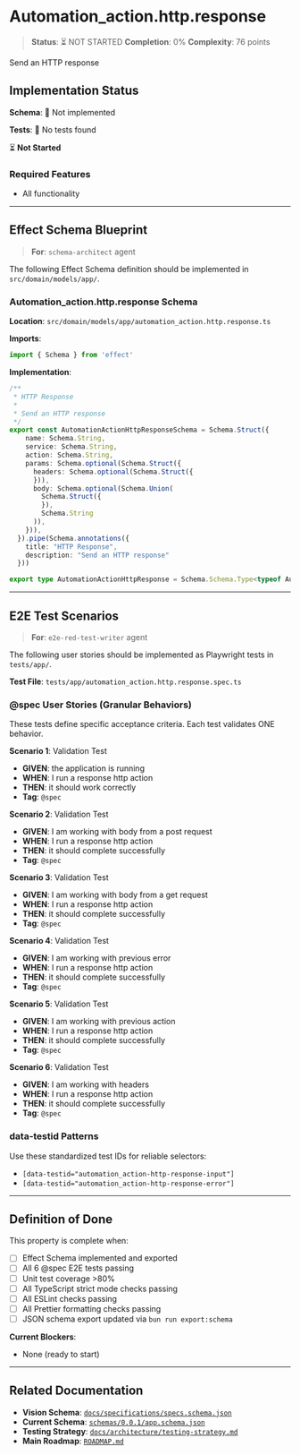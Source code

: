 # Automation_action.http.response

> **Status**: ⏳ NOT STARTED
> **Completion**: 0%
> **Complexity**: 76 points

Send an HTTP response

## Implementation Status

**Schema**: 🔴 Not implemented

**Tests**: 🔴 No tests found

⏳ **Not Started**

### Required Features

- All functionality

---

## Effect Schema Blueprint

> **For**: `schema-architect` agent

The following Effect Schema definition should be implemented in `src/domain/models/app/`.

### Automation_action.http.response Schema

**Location**: `src/domain/models/app/automation_action.http.response.ts`

**Imports**:

```typescript
import { Schema } from 'effect'
```

**Implementation**:

```typescript
/**
 * HTTP Response
 * 
 * Send an HTTP response
 */
export const AutomationActionHttpResponseSchema = Schema.Struct({
    name: Schema.String,
    service: Schema.String,
    action: Schema.String,
    params: Schema.optional(Schema.Struct({
      headers: Schema.optional(Schema.Struct({
      })),
      body: Schema.optional(Schema.Union(
        Schema.Struct({
        }),
        Schema.String
      )),
    })),
  }).pipe(Schema.annotations({
    title: "HTTP Response",
    description: "Send an HTTP response"
  }))

export type AutomationActionHttpResponse = Schema.Schema.Type<typeof AutomationActionHttpResponseSchema>
```

---

## E2E Test Scenarios

> **For**: `e2e-red-test-writer` agent

The following user stories should be implemented as Playwright tests in `tests/app/`.

**Test File**: `tests/app/automation_action.http.response.spec.ts`

### @spec User Stories (Granular Behaviors)

These tests define specific acceptance criteria. Each test validates ONE behavior.

**Scenario 1**: Validation Test

- **GIVEN**: the application is running
- **WHEN**: I run a response http action
- **THEN**: it should work correctly
- **Tag**: `@spec`

**Scenario 2**: Validation Test

- **GIVEN**: I am working with body from a post request
- **WHEN**: I run a response http action
- **THEN**: it should complete successfully
- **Tag**: `@spec`

**Scenario 3**: Validation Test

- **GIVEN**: I am working with body from a get request
- **WHEN**: I run a response http action
- **THEN**: it should complete successfully
- **Tag**: `@spec`

**Scenario 4**: Validation Test

- **GIVEN**: I am working with previous error
- **WHEN**: I run a response http action
- **THEN**: it should complete successfully
- **Tag**: `@spec`

**Scenario 5**: Validation Test

- **GIVEN**: I am working with previous action
- **WHEN**: I run a response http action
- **THEN**: it should complete successfully
- **Tag**: `@spec`

**Scenario 6**: Validation Test

- **GIVEN**: I am working with headers
- **WHEN**: I run a response http action
- **THEN**: it should complete successfully
- **Tag**: `@spec`

### data-testid Patterns

Use these standardized test IDs for reliable selectors:

- `[data-testid="automation_action-http-response-input"]`
- `[data-testid="automation_action-http-response-error"]`

---

## Definition of Done

This property is complete when:

- [ ] Effect Schema implemented and exported
- [ ] All 6 @spec E2E tests passing
- [ ] Unit test coverage >80%
- [ ] All TypeScript strict mode checks passing
- [ ] All ESLint checks passing
- [ ] All Prettier formatting checks passing
- [ ] JSON schema export updated via `bun run export:schema`

**Current Blockers**:

- None (ready to start)

---

## Related Documentation

- **Vision Schema**: [`docs/specifications/specs.schema.json`](../specs.schema.json)
- **Current Schema**: [`schemas/0.0.1/app.schema.json`](../../schemas/0.0.1/app.schema.json)
- **Testing Strategy**: [`docs/architecture/testing-strategy.md`](../../architecture/testing-strategy.md)
- **Main Roadmap**: [`ROADMAP.md`](../../../ROADMAP.md)

